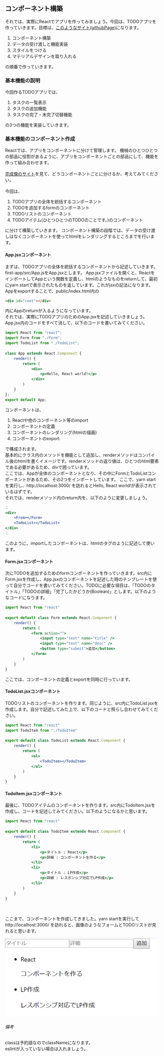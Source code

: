 ## コンポーネント構築
それでは、実際にReactでアプリを作ってみましょう。今回は、TODOアプリを作っていきます。目標は、[このようなサイト(githubPage)](https://sawaki1998.github.io/React-class/)になります。

1. コンポーネント構築
1. データの受け渡しと機能実装
1. スタイルをつける
1. マテリアルデザインを取り入れる

の順番で作っていきます。

### 基本機能の説明
今回作るTODOアプリでは、

1. タスクの一覧表示
1. タスクの追加機能
1. タスクの完了・未完了切替機能

の3つの機能を実装していきます。

### 基本機能のコンポーネント作成
Reactでは、アプリをコンポーネントに分けて管理します。
機械のひとつひとつの部品に役割があるように、アプリをコンポーネントごとの部品にして、機能を作って組み合わせます。
<br><br>
[完成像のサイト]()を見て、どうコンポーネントごとに分けるか、考えてみてください。
<br><br>
今回は、

1. TODOアプリの全体を統括するコンポーネント
1. TODOを追加するformのコンポーネント
1. TODOリストのコンポーネント
1. TODOアイテム(ひとつひとつのTODOのことです。)のコンポーネント

に分けて構築していきます。
コンポーネント構築の段階では、データの受け渡しはなくコンポーネントを使ってhtmlをレンダリングするところまでを行います。

#### App.jsxコンポーネント
まずは、TODOアプリの全体を統括するコンポーネントから記述していきます。
<br>
first-app/src/App.jsをApp.jsxとします。
App.jsxファイルを開くと、ReactをインポートしてAppという関数を定義し、htmlのようなものをreturnして、最初にyarn startで表示されたものを返しています。これがjsxの記法になります。
Appをexportすることで、public/index.html内の

```html
<div id="root"></div>
```

内にAppのreturnが入るようになっています。
<br>
それでは、実際にTODOアプリのためのApp.jsxを記述していきましょう。
App.jsx内のコードをすべて消して、以下のコードを書いてみてください。

```js:App.jsx
import React from "react";
import Form from "./Form";
import TodoList from "./TodoList";

class App extends React.Component {
    render() {
        return (
            <div>
                <p>Hello, React world!</p>
            </div>
        )
    }
};
export default App;
```

コンポーネントは、

1. Reactや他のコンポーネント等のimport
1. コンポーネントの定義
1. コンポーネントのレンダリング(htmlの描画)
1. コンポーネントのexport

で構成されます。
<br>
基本的にクラス内のメソッドを機能として追加し、renderメソッドはコンパイル後のhtmlを書くイメージです。renderメソッドの返り値は、ひとつのhtml要素である必要があるため、divで囲っています。
<br>
ここでは、Appが全体のコンポーネントとなり、その中にFormとTodoListコンポーネントがあるため、その2つをインポートしています。
ここで、yarn startを実行し、http://localhost:3000/
を訪れるとHello, React world!が表示されているはずです。
<br>それでは、renderメソッド内のreturn内を、以下のように変更しましょう。

```js:App.jsx
：
<div>
    <From></Form>
    <TodoList></TodoList>
</div>
：
```
このように、importしたコンポーネントは、htmlのタグのように記述して使います。

#### Form.jsxコンポーネント
次にTODOを追加するためのformコンポーネントを作っていきます。src内にForm.jsxを作成し、App.jsxのコンポーネントを記述した時のテンプレートを使って自分でコードを書いてみてください。TODOに必要な項目は、「TODOのタイトル」「TODOの詳細」「完了したかどうか(Boolean)」とします。以下のようなコードになります。

```js:Form.jsx
import React from "react"

export default class Form extends React.Component {
    render() {
        return (
            <form action="">
                <input type="text" name="title" />
                <input type="text" name="desc" />
                <button type="submit">追加</button>
            </form>
        )
    }
}
```
ここでは、コンポーネントの定義とexportを同時に行っています。

#### TodoList.jsxコンポーネント
TODOリストのコンポーネントを作ります。同じように、src内にTodoList.jsxを作成します。自分で記述してみた上で、以下のコードと照らし合わせてみてください。
```js:TodoList.jsx
import React from "react"
import TodoItem from "./TodoItem"

export default class TodoList extends React.Component {
    render() {
        return (
            <ul>
                <TodoItem></TodoItem>
            </ul>
        )
    }
}
```

#### TodoItem.jsxコンポーネント
最後に、TODOアイテムのコンポーネントを作ります。src内にTodoItem.jsxを作成し、コードを記述してみてください。以下のようになるかと思います。
```js:TodoItem.jsx
import React from "react"

export default class TodoItem extends React.Component {
    render() {
        return (
            <li>
                <p>タイトル : React</p>
                <p>詳細 : コンポーネントを作る</p>
            </li>
            <li>
                <p>タイトル : LP作成</p>
                <p>詳細 : レスポンシブ対応でLP作成</p>
            </li>
        )
    }
}
```
<br><br>
ここまで、コンポーネントを作成してきました。yarn startを実行してhttp://localhost:3000/
を訪れると、画像のようなフォームとTODOリストが見れると思います。
<br>

![フォームとTODOリスト](./コンポーネント.PNG)

###### 備考
classは予約語なのでclassNameになります。<br>
eslintが入っていない場合は入れましょう。
